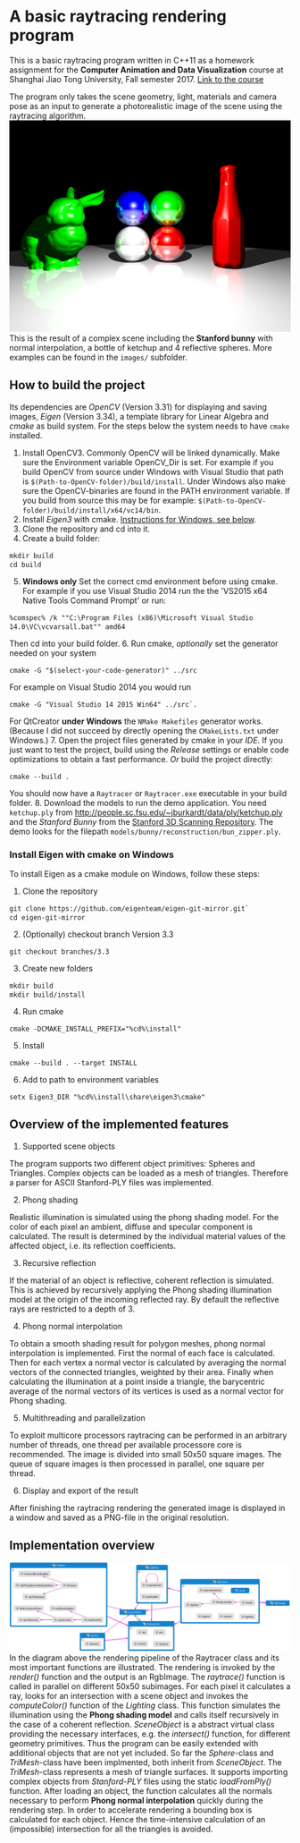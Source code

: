 # A basic raytracing rendering program
This is a basic raytracing program written in C++11 as a homework assignment for the **Computer Animation and Data Visualization** course at Shanghai Jiao Tong University, Fall semester 2017. [Link to the course](http://www.cs.sjtu.edu.cn/~shengbin/course/datavis/index.htm)

The program only takes the scene geometry, light, materials and camera pose as an input to generate a photorealistic image of the scene using the raytracing algorithm.
![Final scene](images/final_result.png)
This is the result of a complex scene including the **Stanford bunny** with normal interpolation, a bottle of ketchup and 4 reflective spheres.
More examples can be found in the `images/` subfolder.


## How to build the project
Its dependencies are *OpenCV* (Version 3.31) for displaying and saving images, *Eigen* (Version 3.34), a template library for Linear Algebra and *cmake* as build system.
For the steps below the system needs to have `cmake` installed.
1. Install OpenCV3. Commonly OpenCV will be linked dynamically. Make sure the Environment variable OpenCV_Dir is set.
For example if you build OpenCV from source under Windows with Visual Studio that path is `$(Path-to-OpenCV-folder)/build/install`.
Under Windows also make sure the OpenCV-binaries are found in the PATH environment variable.
If you build from source this may be for example: `$(Path-to-OpenCV-folder)/build/install/x64/vc14/bin`.
2. Install *Eigen3* with cmake. [Instructions for Windows, see below](#install-eigen-with-cmake-on-windows). 
3. Clone the repository and cd into it.
4. Create a build folder:  
```
mkdir build
cd build
```
5. **Windows only**
Set the correct cmd environment before using cmake. For example if you use Visual Studio 2014 run the the 'VS2015 x64 Native Tools Command Prompt' or run:
```
%comspec% /k ""C:\Program Files (x86)\Microsoft Visual Studio 14.0\VC\vcvarsall.bat"" amd64
```
Then cd into your build folder.
6. Run cmake, *optionally* set the generator needed on your system
```
cmake -G "$(select-your-code-generator)" ../src
```
For example on Visual Studio 2014 you would run
```
cmake -G "Visual Studio 14 2015 Win64" ../src`.
```
For QtCreator **under Windows** the `NMake Makefiles` generator works. (Because I did not succeed by directly opening the `CMakeLists.txt` under Windows.)
7. Open the project files generated by cmake in your *IDE*. If you just want to test the project, build using the *Release* settings or enable code optimizations to obtain a fast performance.
*Or* build the project directly:
```
cmake --build .
```
You should now have a `Raytracer` or `Raytracer.exe` executable in your build folder.
8. Download the models to run the demo application. You need `ketchup.ply` from <http://people.sc.fsu.edu/~jburkardt/data/ply/ketchup.ply> and the *Stanford Bunny* from the [Stanford 3D Scanning Repository](http://graphics.stanford.edu/pub/3Dscanrep/bunny.tar.gz). The demo looks for the filepath `models/bunny/reconstruction/bun_zipper.ply`.

### Install Eigen with cmake on Windows
To install Eigen as a cmake module on Windows, follow these steps:
1. Clone the repository
```
git clone https://github.com/eigenteam/eigen-git-mirror.git`
cd eigen-git-mirror
```

2. (Optionally) checkout branch Version 3.3

```
git checkout branches/3.3
```
3. Create new folders
```
mkdir build
mkdir build/install
```
4. Run cmake
```
cmake -DCMAKE_INSTALL_PREFIX="%cd%\install"
```
5. Install
```
cmake --build . --target INSTALL
```
6. Add to path to environment variables
```
setx Eigen3_DIR "%cd%\install\share\eigen3\cmake"
```
## Overview of the implemented features
1. Supported scene objects

The program supports two different object primitives: Spheres and Triangles.
Complex objects can be loaded as a mesh of triangles.
Therefore a parser for ASCII Stanford-PLY files was implemented.

2. Phong shading

Realistic illumination is simulated using the phong shading model.
For the color of each pixel an ambient, diffuse and specular component is calculated.
The result is determined by the individual material values of the affected object, i.e. its reflection coefficients.

3. Recursive reflection

If the material of an object is reflective, coherent reflection is simulated.
This is achieved by recursively applying the Phong shading illumination model at the origin of the incoming reflected ray.
By default the reflective rays are restricted to a depth of 3.

4. Phong normal interpolation

To obtain a smooth shading result for polygon meshes, phong normal interpolation is implemented.
First the normal of each face is calculated.
Then for each vertex a normal vector is calculated by averaging the normal vectors of the connected triangles, weighted by their area. 
Finally when calculating the illumination at a point inside a triangle, the barycentric average of the normal vectors of its vertices is used as a normal vector for Phong shading.

5. Multithreading and parallelization

To exploit multicore processors raytracing can be performed in an arbitrary number of threads, one thread per available processore core is recommended.
The image is divided into small 50x50 square images.
The queue of square images is then processed in parallel, one square per thread.

6. Display and export of the result

After finishing the raytracing rendering the generated image is displayed in a window and saved as a PNG-file in the original resolution.

## Implementation overview
![Code diagram](images/codediagram.png)
In the diagram above the rendering pipeline of the Raytracer class and its most important functions are illustrated.
The rendering is invoked by the *render()* function and the output is an RgbImage.
The *raytrace()* function is called in parallel on different 50x50 subimages.
For each pixel it calculates a ray, looks for an intersection with a scene object and invokes the *computeColor()* function of the *Lighting* class.
This function simulates the illumination using the **Phong shading model** and calls itself recursively in the case of a coherent reflection.
*SceneObject* is a abstract virtual class providing the necessary interfaces, e.g. the *intersect()* function, for different geometry primitives. 
Thus the program can be easily extended with additional objects that are not yet included.
So far the *Sphere*-class and *TriMesh*-class have been implmented, both inherit from *SceneObject*.
The *TriMesh*-class represents a mesh of triangle surfaces.
It supports importing complex objects from *Stanford-PLY* files using the static *loadFromPly()* function.
After loading an object, the function calculates all the normals necessary to perform **Phong normal interpolation** quickly during the rendering step.
In order to accelerate rendering a bounding box is calculated for each object. Hence the time-intensive calculation of an (impossible) intersection for all the triangles is avoided.

